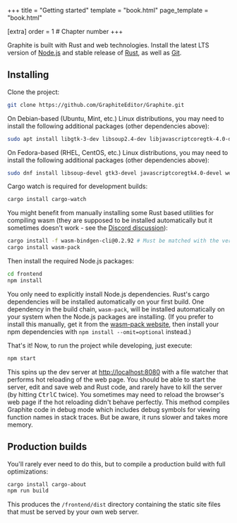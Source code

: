+++
title = "Getting started"
template = "book.html"
page_template = "book.html"

[extra]
order = 1 # Chapter number
+++

Graphite is built with Rust and web technologies. Install the latest LTS version of [Node.js](https://nodejs.org/) and stable release of [Rust](https://www.rust-lang.org/), as well as [Git](https://git-scm.com/).

## Installing

Clone the project:

```sh
git clone https://github.com/GraphiteEditor/Graphite.git
```

On Debian-based (Ubuntu, Mint, etc.) Linux distributions, you may need to install the following additional packages (other dependencies above):

```sh
sudo apt install libgtk-3-dev libsoup2.4-dev libjavascriptcoregtk-4.0-dev libwebkit2gtk-4.0-dev
```

On Fedora-based (RHEL, CentOS, etc.) Linux distributions, you may need to install the following additional packages (other dependencies above):

```sh
sudo dnf install libsoup-devel gtk3-devel javascriptcoregtk4.0-devel webkit2gtk4.0-devel
```

Cargo watch is required for development builds:
```sh
cargo install cargo-watch
```

You might benefit from manually installing some Rust based utilities for compiling wasm (they are supposed to be installed automatically but it sometimes doesn't work - see the [Discord discussion](https://discord.com/channels/731730685944922173/830518879247007795/1222453349153247252)):

```sh
cargo install -f wasm-bindgen-cli@0.2.92 # Must be matched with the version in Cargo.toml otherwise it will be re-downloaded each build.
cargo install wasm-pack
```

Then install the required Node.js packages:

```sh
cd frontend
npm install
```

You only need to explicitly install Node.js dependencies. Rust's cargo dependencies will be installed automatically on your first build. One dependency in the build chain, `wasm-pack`, will be installed automatically on your system when the Node.js packages are installing. (If you prefer to install this manually, get it from the [wasm-pack website](https://rustwasm.github.io/wasm-pack/), then install your npm dependencies with `npm install --omit=optional` instead.)



That's it! Now, to run the project while developing, just execute:

```sh
npm start
```

This spins up the dev server at <http://localhost:8080> with a file watcher that performs hot reloading of the web page. You should be able to start the server, edit and save web and Rust code, and rarely have to kill the server (by hitting <kbd>Ctrl</kbd><kbd>C</kbd> twice). You sometimes may need to reload the browser's web page if the hot reloading didn't behave perfectly. This method compiles Graphite code in debug mode which includes debug symbols for viewing function names in stack traces. But be aware, it runs slower and takes more memory.

## Production builds

You'll rarely ever need to do this, but to compile a production build with full optimizations:

```sh
cargo install cargo-about
npm run build
```

This produces the `/frontend/dist` directory containing the static site files that must be served by your own web server.

